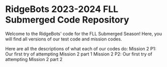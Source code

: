 # RidgeBots 2023-2024 FLL Submerged Code Repository
Welcome to the RidgeBots' code for the FLL Submerged Season! Here, you will find all versions of our test code and mission codes.

Here are all the descriptions of what each of our codes do:
  Mission 2 P1: Our first try of attempting Mission 2 part 1
  Mission 2 P2: Our first try of attempting Mission 2 part 2
